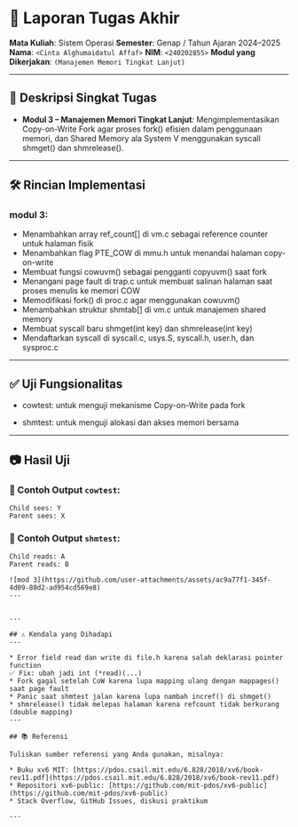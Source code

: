 # 📝 Laporan Tugas Akhir

**Mata Kuliah**: Sistem Operasi
**Semester**: Genap / Tahun Ajaran 2024–2025
**Nama**: `<Cinta Alghumaidatul Affaf>`
**NIM**: `<240202855>`
**Modul yang Dikerjakan**:
`(Manajemen Memori Tingkat Lanjut)`

---

## 📌 Deskripsi Singkat Tugas

* **Modul 3 – Manajemen Memori Tingkat Lanjut**:
  Mengimplementasikan Copy-on-Write Fork agar proses fork() efisien dalam penggunaan memori, dan Shared Memory ala System V menggunakan syscall shmget() dan shmrelease().
---

## 🛠️ Rincian Implementasi

### modul 3:

* Menambahkan array ref_count[] di vm.c sebagai reference counter untuk halaman fisik
* Menambahkan flag PTE_COW di mmu.h untuk menandai halaman copy-on-write
* Membuat fungsi cowuvm() sebagai pengganti copyuvm() saat fork
* Menangani page fault di trap.c untuk membuat salinan halaman saat proses menulis ke memori COW
* Memodifikasi fork() di proc.c agar menggunakan cowuvm()
* Menambahkan struktur shmtab[] di vm.c untuk manajemen shared memory
* Membuat syscall baru shmget(int key) dan shmrelease(int key)
* Mendaftarkan syscall di syscall.c, usys.S, syscall.h, user.h, dan sysproc.c
---

## ✅ Uji Fungsionalitas

* cowtest: untuk menguji mekanisme Copy-on-Write pada fork

* shmtest: untuk menguji alokasi dan akses memori bersama

---

## 📷 Hasil Uji

### 📍 Contoh Output `cowtest`:

```
Child sees: Y  
Parent sees: X
```
### 📍 Contoh Output `shmtest`:

```
Child reads: A
Parent reads: B
```

```
![mod 3](https://github.com/user-attachments/assets/ac9a77f1-345f-4d09-80d2-ad954cd569e8)
---


---

## ⚠️ Kendala yang Dihadapi
---

* Error field read dan write di file.h karena salah deklarasi pointer function
✅ Fix: ubah jadi int (*read)(...)
* Fork gagal setelah CoW karena lupa mapping ulang dengan mappages() saat page fault
* Panic saat shmtest jalan karena lupa nambah incref() di shmget()
* shmrelease() tidak melepas halaman karena refcount tidak berkurang (double mapping)
---

## 📚 Referensi

Tuliskan sumber referensi yang Anda gunakan, misalnya:

* Buku xv6 MIT: [https://pdos.csail.mit.edu/6.828/2018/xv6/book-rev11.pdf](https://pdos.csail.mit.edu/6.828/2018/xv6/book-rev11.pdf)
* Repositori xv6-public: [https://github.com/mit-pdos/xv6-public](https://github.com/mit-pdos/xv6-public)
* Stack Overflow, GitHub Issues, diskusi praktikum

---

